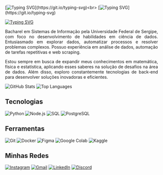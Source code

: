 [![Typing SVG](https://readme-typing-svg.herokuapp.com?font=Fira+Code&weight=900&pause=1000&color=088D99&width=435&lines=Eu+me+chamo+William.)](https://git.io/typing-svg)<br>
[![Typing SVG](https://readme-typing-svg.herokuapp.com?font=Fira+Code&weight=900&pause=1000&color=088D99&width=435&lines=Seja+bem-vindo+ao+meu+portf%C3%B3lio!)](https://git.io/typing-svg)

[![Typing SVG](https://readme-typing-svg.herokuapp.com?font=Fira+Code&pause=1000&color=000080&repeat=false&width=435&lines=%F0%9F%8F%83%F0%9F%8F%BB%F0%9F%8F%8B%F0%9F%8F%BB%E2%9A%BD%EF%B8%8F%F0%9F%8C%B3%F0%9F%90%BE%F0%9F%A7%91%F0%9F%8F%BB%E2%80%8D%F0%9F%92%BB)](https://git.io/typing-svg)

<p align="justify">
Bacharel em Sistemas de Informação pela Universidade Federal de Sergipe, com foco no desenvolvimento de habilidades em ciência de dados. Entusiasmado em explorar dados, automatizar processos e resolver problemas complexos. Possuo experiência em análise de dados, automação de tarefas repetitivas e web scraping.
</p>

<p align="justify">
Estou sempre em busca de expandir meus conhecimentos em matemática, física e estatística, aplicando esses saberes na solução de desafios na área de dados. Além disso, exploro constantemente tecnologias de back-end para desenvolver soluções inovadoras e eficientes. 
</p>

![GitHub Stats](https://github-readme-stats.vercel.app/api?username=Welison92&show_icons=true&theme=light&text_color=000080&title_color=000080)
![Top Languages](https://github-readme-stats.vercel.app/api/top-langs/?username=Welison92&layout=compact&theme=light&text_color=000080&title_color=000080)

## Tecnologias
![Python](https://img.shields.io/badge/python-3670A0?style=flat&logo=python&logoColor=ffdd54)
![Node.js](https://img.shields.io/badge/node.js-6DA55F?style=flat&logo=node.js&logoColor=white)
![SQL](https://img.shields.io/badge/sql-%2300f.svg?style=flat&logo=postgresql&logoColor=white)
![PostgreSQL](https://img.shields.io/badge/postgresql-%23316192.svg?style=flat&logo=postgresql&logoColor=white)

## Ferramentas
![Git](https://img.shields.io/badge/git-%23F05033.svg?style=flat&logo=git&logoColor=white)
![Docker](https://img.shields.io/badge/docker-%230db7ed.svg?style=flat&logo=docker&logoColor=white)
![Figma](https://img.shields.io/badge/figma-%23F24E1E.svg?style=flat&logo=figma&logoColor=white)
![Google Colab](https://img.shields.io/badge/google%20colab-%23F9AB00.svg?style=flat&logo=google&logoColor=white)
![Kaggle](https://img.shields.io/badge/kaggle-20BEFF?style=flat&logo=kaggle&logoColor=white)

## Minhas Redes
[![Instagram](https://img.shields.io/badge/instagram-%23E4405F.svg?style=flat&logo=instagram&logoColor=white)](https://www.instagram.com/welison_js99)
[![Gmail](https://img.shields.io/badge/gmail-%23D14836.svg?style=flat&logo=gmail&logoColor=white)](mailto:welison123santos91@gmail.com)
[![LinkedIn](https://img.shields.io/badge/linkedin-%230077B5.svg?style=flat&logo=linkedin&logoColor=white)](https://www.linkedin.com/in/welisonsantos92)
[![Discord](https://img.shields.io/badge/discord-%235865F2.svg?style=flat&logo=discord&logoColor=white)](https://discord.com/users/welison92)
